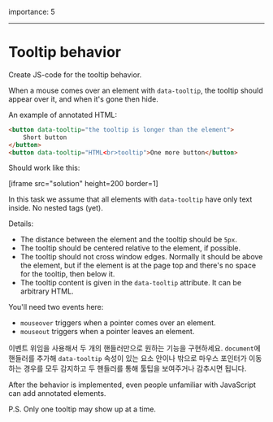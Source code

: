importance: 5

---

# Tooltip behavior

Create JS-code for the tooltip behavior.

When a mouse comes over an element with `data-tooltip`, the tooltip should appear over it, and when it's gone then hide.

An example of annotated HTML:

```html
<button data-tooltip="the tooltip is longer than the element">
    Short button
</button>
<button data-tooltip="HTML<br>tooltip">One more button</button>
```

Should work like this:

[iframe src="solution" height=200 border=1]

In this task we assume that all elements with `data-tooltip` have only text inside. No nested tags (yet).

Details:

-   The distance between the element and the tooltip should be `5px`.
-   The tooltip should be centered relative to the element, if possible.
-   The tooltip should not cross window edges. Normally it should be above the element, but if the element is at the page top and there's no space for the tooltip, then below it.
-   The tooltip content is given in the `data-tooltip` attribute. It can be arbitrary HTML.

You'll need two events here:

-   `mouseover` triggers when a pointer comes over an element.
-   `mouseout` triggers when a pointer leaves an element.

이벤트 위임을 사용해서 두 개의 핸들러만으로 원하는 기능을 구현하세요. `document`에 핸들러를 추가해 `data-tooltip` 속성이 있는 요소 안이나 밖으로 마우스 포인터가 이동하는 경우를 모두 감지하고 두 핸들러를 통해 툴팁을 보여주거나 감추시면 됩니다.

After the behavior is implemented, even people unfamiliar with JavaScript can add annotated elements.

P.S. Only one tooltip may show up at a time.
